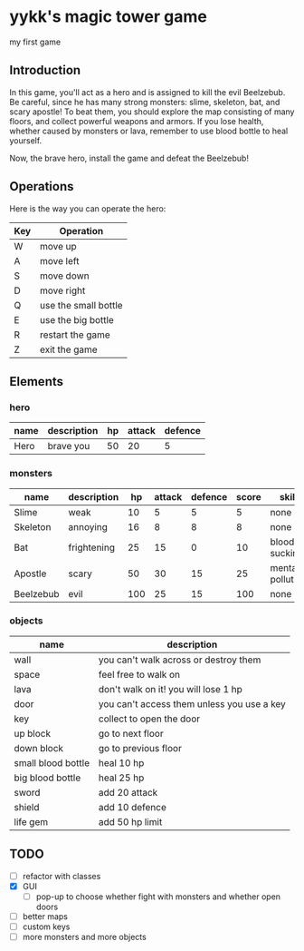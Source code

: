 # yykk's magic tower game
my first game

## Introduction
In this game, you'll act as a hero and is assigned to kill the evil Beelzebub.
Be careful, since he has many strong monsters: slime, skeleton, bat, and
scary apostle! To beat them, you should explore the map consisting of many
floors, and collect powerful weapons and armors. If you lose health, whether
caused by monsters or lava, remember to use blood bottle to heal yourself.

Now, the brave hero, install the game and defeat the Beelzebub!

## Operations
Here is the way you can operate the hero:

| Key | Operation                   |
|-----|-----------------------------|
|  W  | move up                     |
|  A  | move left                   |
|  S  | move down                   |
|  D  | move right                  |
|  Q  | use the small bottle        |
|  E  | use the big bottle          |
|  R  | restart the game            |
|  Z  | exit the game               |


## Elements
### hero

| name      | description   | hp   | attack   | defence   |
| --------- | ------------- | ---- | -------- | --------- |
| Hero      | brave you     | 50   | 20       | 5         |

### monsters

| name      | description   | hp   | attack   | defence   | score   | skill            |
| --------- | ------------- | ---- | -------- | --------- | ------- | -------          |
| Slime     | weak          | 10   | 5        | 5         | 5       | none             |
| Skeleton  | annoying      | 16   | 8        | 8         | 8       | none             |
| Bat       | frightening   | 25   | 15       | 0         | 10      | blood-sucking    |
| Apostle   | scary         | 50   | 30       | 15        | 25      | mental pollution |
| Beelzebub | evil          | 100  | 25       | 15        | 100     | none             |

### objects

| name               | description                                |
|--------------------|--------------------------------------------|
| wall               | you can't walk across or destroy them      |
| space              | feel free to walk on                       |
| lava               | don't walk on it! you will lose 1 hp       |
| door               | you can't access them unless you use a key |
| key                | collect to open the door                   |
| up block           | go to next floor                           |
| down block         | go to previous floor                       |
| small blood bottle | heal 10 hp                                 |
| big blood bottle   | heal 25 hp                                 |
| sword              | add 20 attack                              |
| shield             | add 10 defence                             |
| life gem           | add 50 hp limit                            |


## TODO
- [ ] refactor with classes
- [x] GUI
    - [ ] pop-up to choose whether fight with monsters and whether open doors
- [ ] better maps
- [ ] custom keys
- [ ] more monsters and more objects
